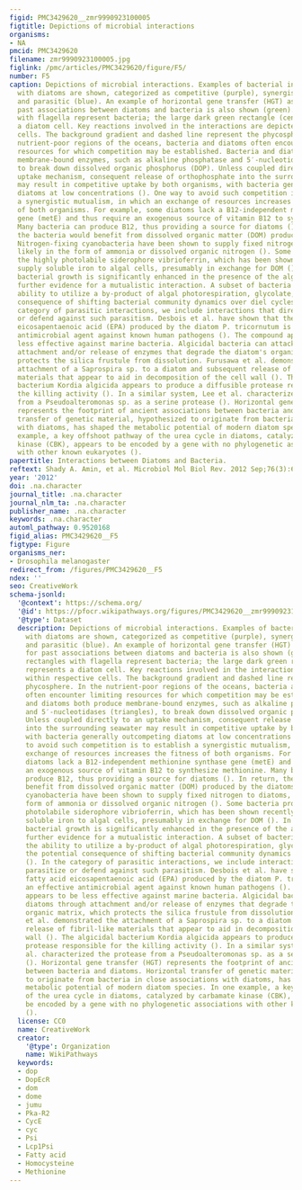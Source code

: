 ```yaml
---
figid: PMC3429620__zmr9990923100005
figtitle: Depictions of microbial interactions
organisms:
- NA
pmcid: PMC3429620
filename: zmr9990923100005.jpg
figlink: /pmc/articles/PMC3429620/figure/F5/
number: F5
caption: Depictions of microbial interactions. Examples of bacterial interactions
  with diatoms are shown, categorized as competitive (purple), synergistic (orange),
  and parasitic (blue). An example of horizontal gene transfer (HGT) as evidence for
  past associations between diatoms and bacteria is also shown (green). Small rectangles
  with flagella represent bacteria; the large dark green rectangle (center) represents
  a diatom cell. Key reactions involved in the interactions are depicted within respective
  cells. The background gradient and dashed line represent the phycosphere. In the
  nutrient-poor regions of the oceans, bacteria and diatoms often encounter limiting
  resources for which competition may be established. Bacteria and diatoms both produce
  membrane-bound enzymes, such as alkaline phosphatase and 5′-nucleotidases (triangles),
  to break down dissolved organic phosphorus (DOP). Unless coupled directly to an
  uptake mechanism, consequent release of orthophosphate into the surrounding seawater
  may result in competitive uptake by both organisms, with bacteria generally outcompeting
  diatoms at low concentrations (). One way to avoid such competition is to establish
  a synergistic mutualism, in which an exchange of resources increases the fitness
  of both organisms. For example, some diatoms lack a B12-independent methionine synthase
  gene (metE) and thus require an exogenous source of vitamin B12 to synthesize methionine.
  Many bacteria can produce B12, thus providing a source for diatoms (). In return,
  the bacteria would benefit from dissolved organic matter (DOM) produced by the diatoms.
  Nitrogen-fixing cyanobacteria have been shown to supply fixed nitrogen to diatoms,
  likely in the form of ammonia or dissolved organic nitrogen (). Some bacteria produce
  the highly photolabile siderophore vibrioferrin, which has been shown recently to
  supply soluble iron to algal cells, presumably in exchange for DOM (). In this case,
  bacterial growth is significantly enhanced in the presence of the algae, providing
  further evidence for a mutualistic interaction. A subset of bacteria possesses the
  ability to utilize a by-product of algal photorespiration, glycolate, with the potential
  consequence of shifting bacterial community dynamics over diel cycles (). In the
  category of parasitic interactions, we include interactions that directly parasitize
  or defend against such parasitism. Desbois et al. have shown that the fatty acid
  eicosapentaenoic acid (EPA) produced by the diatom P. tricornutum is an effective
  antimicrobial agent against known human pathogens (). The compound appears to be
  less effective against marine bacteria. Algicidal bacteria can attack diatoms through
  attachment and/or release of enzymes that degrade the diatom's organic matrix, which
  protects the silica frustule from dissolution. Furusawa et al. demonstrated the
  attachment of a Saprospira sp. to a diatom and subsequent release of fibril-like
  materials that appear to aid in decomposition of the cell wall (). The algicidal
  bacterium Kordia algicida appears to produce a diffusible protease responsible for
  the killing activity (). In a similar system, Lee et al. characterized the protease
  from a Pseudoalteromonas sp. as a serine protease (). Horizontal gene transfer (HGT)
  represents the footprint of ancient associations between bacteria and diatoms. Horizontal
  transfer of genetic material, hypothesized to originate from bacteria in close associations
  with diatoms, has shaped the metabolic potential of modern diatom species. In one
  example, a key offshoot pathway of the urea cycle in diatoms, catalyzed by carbamate
  kinase (CBK), appears to be encoded by a gene with no phylogenetic associations
  with other known eukaryotes ().
papertitle: Interactions between Diatoms and Bacteria.
reftext: Shady A. Amin, et al. Microbiol Mol Biol Rev. 2012 Sep;76(3):667-684.
year: '2012'
doi: .na.character
journal_title: .na.character
journal_nlm_ta: .na.character
publisher_name: .na.character
keywords: .na.character
automl_pathway: 0.9520168
figid_alias: PMC3429620__F5
figtype: Figure
organisms_ner:
- Drosophila melanogaster
redirect_from: /figures/PMC3429620__F5
ndex: ''
seo: CreativeWork
schema-jsonld:
  '@context': https://schema.org/
  '@id': https://pfocr.wikipathways.org/figures/PMC3429620__zmr9990923100005.html
  '@type': Dataset
  description: Depictions of microbial interactions. Examples of bacterial interactions
    with diatoms are shown, categorized as competitive (purple), synergistic (orange),
    and parasitic (blue). An example of horizontal gene transfer (HGT) as evidence
    for past associations between diatoms and bacteria is also shown (green). Small
    rectangles with flagella represent bacteria; the large dark green rectangle (center)
    represents a diatom cell. Key reactions involved in the interactions are depicted
    within respective cells. The background gradient and dashed line represent the
    phycosphere. In the nutrient-poor regions of the oceans, bacteria and diatoms
    often encounter limiting resources for which competition may be established. Bacteria
    and diatoms both produce membrane-bound enzymes, such as alkaline phosphatase
    and 5′-nucleotidases (triangles), to break down dissolved organic phosphorus (DOP).
    Unless coupled directly to an uptake mechanism, consequent release of orthophosphate
    into the surrounding seawater may result in competitive uptake by both organisms,
    with bacteria generally outcompeting diatoms at low concentrations (). One way
    to avoid such competition is to establish a synergistic mutualism, in which an
    exchange of resources increases the fitness of both organisms. For example, some
    diatoms lack a B12-independent methionine synthase gene (metE) and thus require
    an exogenous source of vitamin B12 to synthesize methionine. Many bacteria can
    produce B12, thus providing a source for diatoms (). In return, the bacteria would
    benefit from dissolved organic matter (DOM) produced by the diatoms. Nitrogen-fixing
    cyanobacteria have been shown to supply fixed nitrogen to diatoms, likely in the
    form of ammonia or dissolved organic nitrogen (). Some bacteria produce the highly
    photolabile siderophore vibrioferrin, which has been shown recently to supply
    soluble iron to algal cells, presumably in exchange for DOM (). In this case,
    bacterial growth is significantly enhanced in the presence of the algae, providing
    further evidence for a mutualistic interaction. A subset of bacteria possesses
    the ability to utilize a by-product of algal photorespiration, glycolate, with
    the potential consequence of shifting bacterial community dynamics over diel cycles
    (). In the category of parasitic interactions, we include interactions that directly
    parasitize or defend against such parasitism. Desbois et al. have shown that the
    fatty acid eicosapentaenoic acid (EPA) produced by the diatom P. tricornutum is
    an effective antimicrobial agent against known human pathogens (). The compound
    appears to be less effective against marine bacteria. Algicidal bacteria can attack
    diatoms through attachment and/or release of enzymes that degrade the diatom's
    organic matrix, which protects the silica frustule from dissolution. Furusawa
    et al. demonstrated the attachment of a Saprospira sp. to a diatom and subsequent
    release of fibril-like materials that appear to aid in decomposition of the cell
    wall (). The algicidal bacterium Kordia algicida appears to produce a diffusible
    protease responsible for the killing activity (). In a similar system, Lee et
    al. characterized the protease from a Pseudoalteromonas sp. as a serine protease
    (). Horizontal gene transfer (HGT) represents the footprint of ancient associations
    between bacteria and diatoms. Horizontal transfer of genetic material, hypothesized
    to originate from bacteria in close associations with diatoms, has shaped the
    metabolic potential of modern diatom species. In one example, a key offshoot pathway
    of the urea cycle in diatoms, catalyzed by carbamate kinase (CBK), appears to
    be encoded by a gene with no phylogenetic associations with other known eukaryotes
    ().
  license: CC0
  name: CreativeWork
  creator:
    '@type': Organization
    name: WikiPathways
  keywords:
  - dop
  - DopEcR
  - dom
  - dome
  - jumu
  - Pka-R2
  - CycE
  - cyc
  - Psi
  - Lcp1Psi
  - Fatty acid
  - Homocysteine
  - Methionine
---
```

